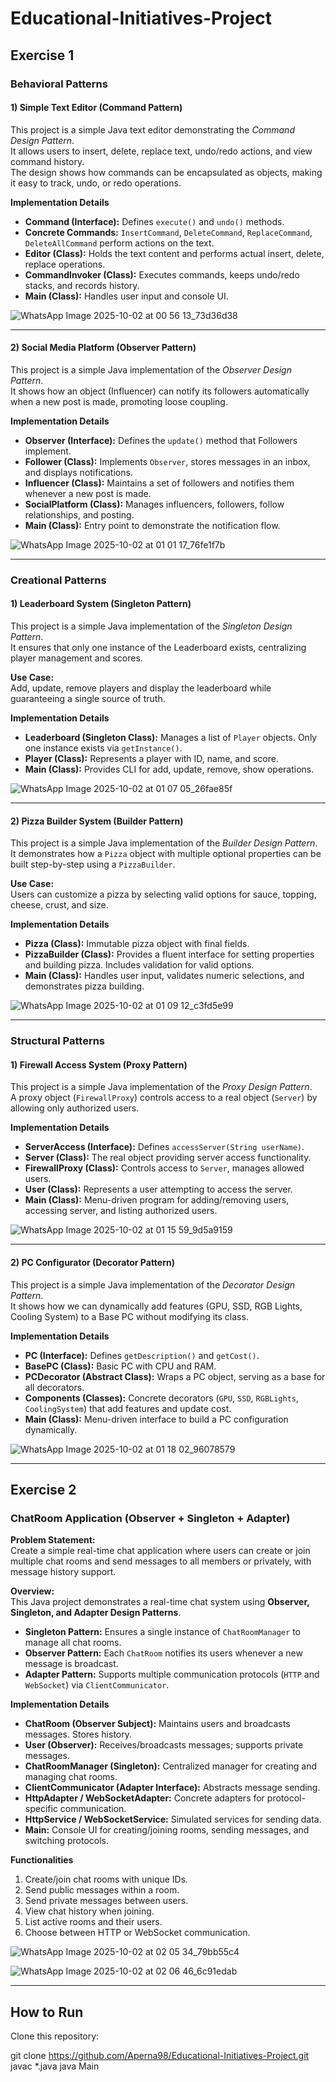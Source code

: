 # Educational-Initiatives-Project

## **Exercise 1**

### **Behavioral Patterns**

#### 1) Simple Text Editor (Command Pattern)
This project is a simple Java text editor demonstrating the *Command Design Pattern*.  
It allows users to insert, delete, replace text, undo/redo actions, and view command history.  
The design shows how commands can be encapsulated as objects, making it easy to track, undo, or redo operations.

**Implementation Details**
- **Command (Interface):** Defines `execute()` and `undo()` methods.  
- **Concrete Commands:** `InsertCommand`, `DeleteCommand`, `ReplaceCommand`, `DeleteAllCommand` perform actions on the text.  
- **Editor (Class):** Holds the text content and performs actual insert, delete, replace operations.  
- **CommandInvoker (Class):** Executes commands, keeps undo/redo stacks, and records history.  
- **Main (Class):** Handles user input and console UI.

![WhatsApp Image 2025-10-02 at 00 56 13_73d36d38](https://github.com/user-attachments/assets/62b23540-ac24-4057-962b-66b64a31bdf0)

---

#### 2) Social Media Platform (Observer Pattern)
This project is a simple Java implementation of the *Observer Design Pattern*.  
It shows how an object (Influencer) can notify its followers automatically when a new post is made, promoting loose coupling.

**Implementation Details**
- **Observer (Interface):** Defines the `update()` method that Followers implement.  
- **Follower (Class):** Implements `Observer`, stores messages in an inbox, and displays notifications.  
- **Influencer (Class):** Maintains a set of followers and notifies them whenever a new post is made.  
- **SocialPlatform (Class):** Manages influencers, followers, follow relationships, and posting.  
- **Main (Class):** Entry point to demonstrate the notification flow.  

![WhatsApp Image 2025-10-02 at 01 01 17_76fe1f7b](https://github.com/user-attachments/assets/74b1bef5-f966-418e-8d24-542c548a9dd6)

---

### **Creational Patterns**

#### 1) Leaderboard System (Singleton Pattern)
This project is a simple Java implementation of the *Singleton Design Pattern*.  
It ensures that only one instance of the Leaderboard exists, centralizing player management and scores.

**Use Case:**  
Add, update, remove players and display the leaderboard while guaranteeing a single source of truth.

**Implementation Details**
- **Leaderboard (Singleton Class):** Manages a list of `Player` objects. Only one instance exists via `getInstance()`.  
- **Player (Class):** Represents a player with ID, name, and score.  
- **Main (Class):** Provides CLI for add, update, remove, show operations.  

![WhatsApp Image 2025-10-02 at 01 07 05_26fae85f](https://github.com/user-attachments/assets/95c0dcae-9cb7-45c1-98ef-d30031a64796)

---

#### 2) Pizza Builder System (Builder Pattern)
This project is a simple Java implementation of the *Builder Design Pattern*.  
It demonstrates how a `Pizza` object with multiple optional properties can be built step-by-step using a `PizzaBuilder`.

**Use Case:**  
Users can customize a pizza by selecting valid options for sauce, topping, cheese, crust, and size.

**Implementation Details**
- **Pizza (Class):** Immutable pizza object with final fields.  
- **PizzaBuilder (Class):** Provides a fluent interface for setting properties and building pizza. Includes validation for valid options.  
- **Main (Class):** Handles user input, validates numeric selections, and demonstrates pizza building.  

![WhatsApp Image 2025-10-02 at 01 09 12_c3fd5e99](https://github.com/user-attachments/assets/b7e0cb1a-777c-4ac1-9059-aac4673f36f5)

---

### **Structural Patterns**

#### 1) Firewall Access System (Proxy Pattern)
This project is a simple Java implementation of the *Proxy Design Pattern*.  
A proxy object (`FirewallProxy`) controls access to a real object (`Server`) by allowing only authorized users.

**Implementation Details**
- **ServerAccess (Interface):** Defines `accessServer(String userName)`.  
- **Server (Class):** The real object providing server access functionality.  
- **FirewallProxy (Class):** Controls access to `Server`, manages allowed users.  
- **User (Class):** Represents a user attempting to access the server.  
- **Main (Class):** Menu-driven program for adding/removing users, accessing server, and listing authorized users.  

![WhatsApp Image 2025-10-02 at 01 15 59_9d5a9159](https://github.com/user-attachments/assets/f915beb5-67e5-42ed-a8dd-c977c663b746)

---

#### 2) PC Configurator (Decorator Pattern)
This project is a simple Java implementation of the *Decorator Design Pattern*.  
It shows how we can dynamically add features (GPU, SSD, RGB Lights, Cooling System) to a Base PC without modifying its class.

**Implementation Details**
- **PC (Interface):** Defines `getDescription()` and `getCost()`.  
- **BasePC (Class):** Basic PC with CPU and RAM.  
- **PCDecorator (Abstract Class):** Wraps a PC object, serving as a base for all decorators.  
- **Components (Classes):** Concrete decorators (`GPU`, `SSD`, `RGBLights`, `CoolingSystem`) that add features and update cost.  
- **Main (Class):** Menu-driven interface to build a PC configuration dynamically.  

![WhatsApp Image 2025-10-02 at 01 18 02_96078579](https://github.com/user-attachments/assets/d6bd5dd9-e5a9-41c6-a83e-4aecd1e8bfee)

---

## **Exercise 2**

### **ChatRoom Application (Observer + Singleton + Adapter)**

**Problem Statement:**  
Create a simple real-time chat application where users can create or join multiple chat rooms and send messages to all members or privately, with message history support.

**Overview:**  
This Java project demonstrates a real-time chat system using **Observer, Singleton, and Adapter Design Patterns**.  
- **Singleton Pattern:** Ensures a single instance of `ChatRoomManager` to manage all chat rooms.  
- **Observer Pattern:** Each `ChatRoom` notifies its users whenever a new message is broadcast.  
- **Adapter Pattern:** Supports multiple communication protocols (`HTTP` and `WebSocket`) via `ClientCommunicator`.  

**Implementation Details**
- **ChatRoom (Observer Subject):** Maintains users and broadcasts messages. Stores history.  
- **User (Observer):** Receives/broadcasts messages; supports private messages.  
- **ChatRoomManager (Singleton):** Centralized manager for creating and managing chat rooms.  
- **ClientCommunicator (Adapter Interface):** Abstracts message sending.  
- **HttpAdapter / WebSocketAdapter:** Concrete adapters for protocol-specific communication.  
- **HttpService / WebSocketService:** Simulated services for sending data.  
- **Main:** Console UI for creating/joining rooms, sending messages, and switching protocols.  

**Functionalities**
1. Create/join chat rooms with unique IDs.  
2. Send public messages within a room.  
3. Send private messages between users.  
4. View chat history when joining.  
5. List active rooms and their users.  
6. Choose between HTTP or WebSocket communication.

![WhatsApp Image 2025-10-02 at 02 05 34_79bb55c4](https://github.com/user-attachments/assets/b4162d32-04fe-488d-8ed0-7dae5b2c07fc)


![WhatsApp Image 2025-10-02 at 02 06 46_6c91edab](https://github.com/user-attachments/assets/86c36003-d691-4baa-a0b9-304632f48865)

---

## **How to Run**
Clone this repository:

git clone https://github.com/Aperna98/Educational-Initiatives-Project.git
javac *.java
java Main



